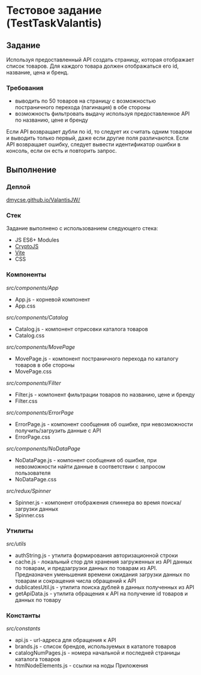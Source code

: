 # Тестовое задание (TestTaskValantis)

## Задание
Используя предоставленный API создать страницу, которая отображает список товаров.
Для каждого товара должен отображаться его id, название, цена и бренд.

### Требования
* выводить по 50 товаров на страницу с возможностью постраничного перехода (пагинация) в обе стороны
* возможность фильтровать выдачу используя предоставленное API по названию, цене и бренду

Если API возвращает дубли по id, то следует их считать одним товаром и выводить только первый, даже если другие поля различаются. Если API возвращает ошибку, следует вывести идентификатор ошибки в консоль, если он есть и повторить запрос.

## Выполнение

### Деплой
[dmycse.github.io/ValantisJW/](dmycse.github.io/ValantisJW/)

### Стек
Задание выполнено с использованием следующего стека:
* JS ES6+ Modules
* [CryptoJS](https://www.npmjs.com/package/crypto-js) 
* [Vite](https://vitejs.dev/)
* CSS 

### Компоненты
*src/components/App*
* App.js - корневой компонент
* App.css

*src/components/Catalog*
* Catalog.js - компонент отрисовки каталога товаров
* Catalog.css

*src/components/MovePage*
* MovePage.js - компонент постраничного перехода по каталогу товаров в обе стороны
* MovePage.css

*src/components/Filter*
* Filter.js - компонент фильтрации товаров по названию, цене и бренду
* Filter.css

*src/components/ErrorPage*
* ErrorPage.js - компонент сообщения об ошибке, при невозможности получить/загрузить данные с API
* ErrorPage.css

*src/components/NoDataPage*
* NoDataPage.js - компонент сообщения об ошибке, при невозможности найти данные в соответствии с запросом пользователя
* NoDataPage.css

*src/redux/Spinner*
* Spinner.js - компонент отображения спиннера во время поиска/загрузки данных
* Spinner.css

### Утилиты
*src/utils*
* authString.js - утилита формирования авторизационной строки
* cache.js - локальный стор для хранения загруженных из API данных по товарам, и предзагрузки данных по товарам из API. Предназначен уменьшения времени ожидания загрузки данных по товарам и сокращения числа обращений к API
* dublicatesUtil.js - утилита поиска дублей в данных полученных из API
* getApiData.js - утилита обращения к API на получение id товаров и данных по товару

### Константы
*src/constants*
* api.js - url-адреса для обращения к API
* brands.js - список брендов, используемых в каталоге товаров
* catalogNumPages.js - номера начальной и последней страницы каталога товаров
* htmlNodeElements.js - ссылки на ноды Приложения

